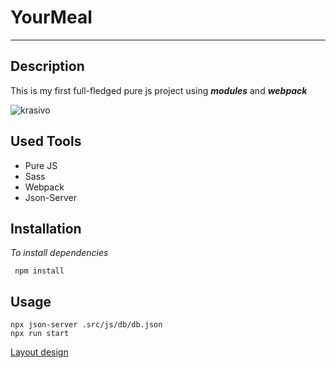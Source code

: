 # YourMeal
___

## **Description**

This is my first full-fledged pure js project using ***modules*** and ***webpack*** 

![krasivo](https://i.ibb.co/ZXYFffH/chrome-Bwo6qaw-NNN.png)


## **Used Tools**

+ Pure JS
+ Sass 
+ Webpack
+ Json-Server 

## **Installation**

*To install dependencies*

```
 npm install
```

## **Usage** 

```
npx json-server .src/js/db/db.json
npx run start
```


[Layout design]( figma.com/file/zAASWcZBpUyFVnPFAYX8HH/YouMeal-(youtube)?type=design&node-id=0-1&t=7Umrv8)
